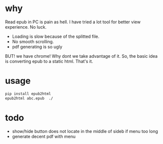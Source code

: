 # why 
Read epub in PC is pain as hell. I have tried a lot tool for better view experience. No luck.
- Loading is slow because of the splitted file.
- No smooth scrolling.
- pdf generating is so ugly 
	
BUT! we have chrome! Why dont we take advantage of it.
So, the basic idea is converting epub to a static html. That's it.


# usage 
``` bash
pip install epub2html
epub2html abc.epub  ./
```


# todo 
- show/hide button does not locate in the middle of sideb if menu too long
- generate decent pdf  with menu

